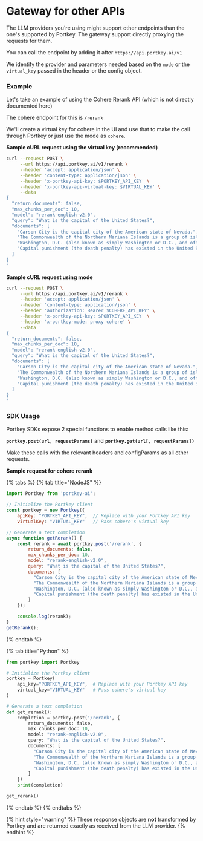 # Gateway for other APIs

The LLM providers you're using might support other endpoints than the one's supported by Portkey. The gateway support directly proxying the requests for them.

You can call the endpoint by adding it after `https://api.portkey.ai/v1`

We identify the provider and parameters needed based on the `mode` or the `virtual_key` passed in the header or the config object.

### Example

Let's take an example of using the Cohere Rerank API (which is not directly documented here)

The cohere endpoint for this is `/rerank`

We'll create a virtual key for cohere in the UI and use that to make the call through Portkey or just use the mode as `cohere`.&#x20;

**Sample cURL request using the virtual key (recommended)**

```bash
curl --request POST \
     --url https://api.portkey.ai/v1/rerank \
     --header 'accept: application/json' \
     --header 'content-type: application/json' \
     --header 'x-portkey-api-key: $PORTKEY_API_KEY' \
     --header 'x-portkey-api-virtual-key: $VIRTUAL_KEY' \
     --data '
{
  "return_documents": false,
  "max_chunks_per_doc": 10,
  "model": "rerank-english-v2.0",
  "query": "What is the capital of the United States?",
  "documents": [
    "Carson City is the capital city of the American state of Nevada.",
    "The Commonwealth of the Northern Mariana Islands is a group of islands in the Pacific Ocean. Its capital is Saipan.",
    "Washington, D.C. (also known as simply Washington or D.C., and officially as the District of Columbia) is the capital of the United States. It is a federal district.",
    "Capital punishment (the death penalty) has existed in the United States since beforethe United States was a country. As of 2017, capital punishment is legal in 30 of the 50 states."
  ]
}
'
```

**Sample cURL request using mode**

```bash
curl --request POST \
     --url https://api.portkey.ai/v1/rerank \
     --header 'accept: application/json' \
     --header 'content-type: application/json' \
     --header 'authorization: Bearer $COHERE_API_KEY' \
     --header 'x-portkey-api-key: $PORTKEY_API_KEY' \
     --header 'x-portkey-mode: proxy cohere' \
     --data '
{
  "return_documents": false,
  "max_chunks_per_doc": 10,
  "model": "rerank-english-v2.0",
  "query": "What is the capital of the United States?",
  "documents": [
    "Carson City is the capital city of the American state of Nevada.",
    "The Commonwealth of the Northern Mariana Islands is a group of islands in the Pacific Ocean. Its capital is Saipan.",
    "Washington, D.C. (also known as simply Washington or D.C., and officially as the District of Columbia) is the capital of the United States. It is a federal district.",
    "Capital punishment (the death penalty) has existed in the United States since beforethe United States was a country. As of 2017, capital punishment is legal in 30 of the 50 states."
  ]
}
'
```

### SDK Usage

Portkey SDKs expose 2 special functions to enable method calls like this:

**`portkey.post(url, requestParams)`** and **`portkey.get(url[, requestParams])`**

Make these calls with the relevant headers and configParams as all other requests.

**Sample request for cohere rerank**

{% tabs %}
{% tab title="NodeJS" %}
```javascript
import Portkey from 'portkey-ai';

// Initialize the Portkey client
const portkey = new Portkey({
    apiKey: "PORTKEY_API_KEY",  // Replace with your Portkey API key
    virtualKey: "VIRTUAL_KEY"   // Pass cohere's virtual key

// Generate a text completion
async function getRerank() {
    const rerank = await portkey.post('/rerank', {
        return_documents: false,
        max_chunks_per_doc: 10,
        model: "rerank-english-v2.0",
        query: "What is the capital of the United States?",
        documents: [
          "Carson City is the capital city of the American state of Nevada.",
          "The Commonwealth of the Northern Mariana Islands is a group of islands in the Pacific Ocean. Its capital is Saipan.",
          "Washington, D.C. (also known as simply Washington or D.C., and officially as the District of Columbia) is the capital of the United States. It is a federal district.",
          "Capital punishment (the death penalty) has existed in the United States since beforethe United States was a country. As of 2017, capital punishment is legal in 30 of the 50 states."
        ]
    });

    console.log(rerank);
}
getRerank();
```
{% endtab %}

{% tab title="Python" %}
```python
from portkey import Portkey

# Initialize the Portkey client
portkey = Portkey(
    api_key="PORTKEY_API_KEY",  # Replace with your Portkey API key
    virtual_key="VIRTUAL_KEY"   # Pass cohere's virtual key
)

# Generate a text completion
def get_rerank():
    completion = portkey.post('/rerank', {
        return_documents: false,
        max_chunks_per_doc: 10,
        model: "rerank-english-v2.0",
        query: "What is the capital of the United States?",
        documents: [
          "Carson City is the capital city of the American state of Nevada.",
          "The Commonwealth of the Northern Mariana Islands is a group of islands in the Pacific Ocean. Its capital is Saipan.",
          "Washington, D.C. (also known as simply Washington or D.C., and officially as the District of Columbia) is the capital of the United States. It is a federal district.",
          "Capital punishment (the death penalty) has existed in the United States since beforethe United States was a country. As of 2017, capital punishment is legal in 30 of the 50 states."
        ]
    })
    print(completion)

get_rerank()

```
{% endtab %}
{% endtabs %}

{% hint style="warning" %}
These response objects are **not** transformed by Portkey and are returned exactly as received from the LLM provider.
{% endhint %}

